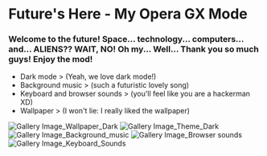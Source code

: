 # Future's Here - My Opera GX Mode
### Welcome to the future! Space... technology... computers... and... ALIENS?? WAIT, NO! Oh my... Well... Thank you so much guys! Enjoy the mod!
- Dark mode > (Yeah, we love dark mode!)
- Background music > (such a futuristic lovely song)
- Keyboard and browser sounds > (you'll feel like you are a hackerman XD)
- Wallpaper > (I won't lie: I really liked the wallpaper)

![Gallery Image_Wallpaper_Dark](https://github.com/taissamanuelle/My_Opera_GX_Mod/assets/109695469/05169a30-6200-4c9c-a942-eaff7435de22)
![Gallery Image_Theme_Dark](https://github.com/taissamanuelle/My_Opera_GX_Mod/assets/109695469/afa23ba6-4974-46da-aff7-98a41fec266b)
![Gallery Image_Background_music](https://github.com/taissamanuelle/My_Opera_GX_Mod/assets/109695469/e884261c-ac54-4aa7-9de1-113f247be4c6)
![Gallery Image_Browser sounds](https://github.com/taissamanuelle/My_Opera_GX_Mod/assets/109695469/699c6fb3-ea30-4745-8dec-40556e2e2fa2)
![Gallery Image_Keyboard_Sounds](https://github.com/taissamanuelle/My_Opera_GX_Mod/assets/109695469/9f481698-d26d-4450-809d-3a97a2ff16be)
